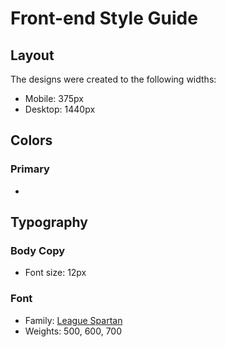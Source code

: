 # Front-end Style Guide

## Layout

The designs were created to the following widths:

- Mobile: 375px
- Desktop: 1440px

## Colors

### Primary

-

## Typography

### Body Copy

- Font size: 12px

### Font

- Family: [League Spartan](https://fonts.google.com/specimen/League+Spartan)
- Weights: 500, 600, 700

